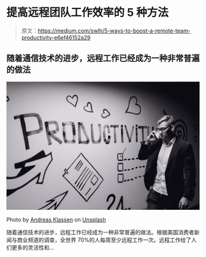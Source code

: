 # 提高远程团队工作效率的 5 种方法

> 原文：<https://medium.com/swlh/5-ways-to-boost-a-remote-team-productivity-e6ef46152a29>

## 随着通信技术的进步，远程工作已经成为一种非常普遍的做法

![](img/00344c04aa9861f23a8be7996f2a2b38.png)

Photo by [Andreas Klassen](https://unsplash.com/@schmaendels?utm_source=medium&utm_medium=referral) on [Unsplash](https://unsplash.com?utm_source=medium&utm_medium=referral)

随着通信技术的进步，远程工作已经成为一种非常普遍的做法。根据美国消费者新闻与商业频道的调查，全世界 70%的人每周至少远程工作一次。远程工作给了人们更多的灵活性和…